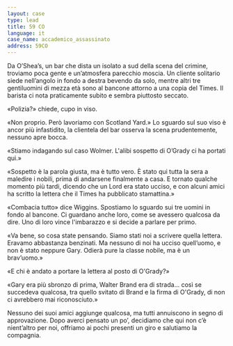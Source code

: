 ```yaml
---
layout: case
type: lead
title: 59 CO
language: it
case_name: accademico_assassinato
address: 59CO
---
```


Da O’Shea’s, un bar che dista un isolato a sud della scena del crimine, troviamo poca gente e un’atmosfera parecchio moscia. Un cliente solitario siede nell’angolo in fondo a destra bevendo da solo, mentre altri tre gentiluomini di mezza età sono al bancone attorno a una copia del Times. Il barista ci nota praticamente subito e sembra piuttosto seccato.

«Polizia?» chiede, cupo in viso.

«Non proprio. Però lavoriamo con Scotland Yard.» Lo sguardo sul suo viso è ancor più infastidito, la clientela del bar osserva la scena prudentemente, nessuno apre bocca.

«Stiamo indagando sul caso Wolmer. L'alibi sospetto di O’Grady ci ha portati qui.»

«Sospetto è la parola giusta, ma è tutto vero. È stato qui tutta la sera a maledire i nobili, prima di andarsene finalmente a casa. E tornato qualche momento più tardi, dicendo che un Lord era stato ucciso, e con alcuni amici ha scritto la lettera che il Times ha pubblicato stamattina.»

«Combacia tutto» dice Wiggins. Spostiamo lo sguardo sui tre uomini in fondo al bancone. Ci guardano anche loro, come se avessero qualcosa da dire. Uno di loro vince l'imbarazzo e si decide a parlare per primo.

«Va bene, so cosa state pensando. Siamo stati noi a scrivere quella lettera. Eravamo abbastanza benzinati. Ma nessuno di noi ha ucciso quell’uomo, e non è stato neppure Gary. Odierà pure la classe nobile, ma è un brav’uomo.»

«E chi è andato a portare la lettera al posto di O'Grady?»

«Gary era più sbronzo di prima, Walter Brand era di strada... così se succedeva qualcosa, tra quello svitato di Brand e la firma di O'Grady, di non ci avrebbero mai riconosciuto.»

Nessuno dei suoi amici aggiunge qualcosa, ma tutti annuiscono in segno di approvazione. Dopo averci pensato un po’, decidiamo che qui non c’è nient’altro per noi, offriamo ai pochi presenti un giro e salutiamo la compagnia.